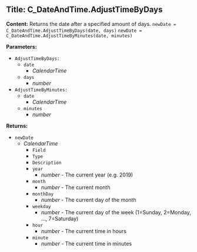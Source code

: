 ## Title: C_DateAndTime.AdjustTimeByDays

**Content:**
Returns the date after a specified amount of days.
`newDate = C_DateAndTime.AdjustTimeByDays(date, days)`
`newDate = C_DateAndTime.AdjustTimeByMinutes(date, minutes)`

**Parameters:**
- `AdjustTimeByDays:`
  - `date`
    - *CalendarTime*
  - `days`
    - *number*
- `AdjustTimeByMinutes:`
  - `date`
    - *CalendarTime*
  - `minutes`
    - *number*

**Returns:**
- `newDate`
  - *CalendarTime*
    - `Field`
    - `Type`
    - `Description`
    - `year`
      - *number* - The current year (e.g. 2019)
    - `month`
      - *number* - The current month
    - `monthDay`
      - *number* - The current day of the month
    - `weekday`
      - *number* - The current day of the week (1=Sunday, 2=Monday, ..., 7=Saturday)
    - `hour`
      - *number* - The current time in hours
    - `minute`
      - *number* - The current time in minutes